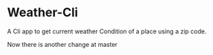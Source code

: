 # Weather-Cli
A Cli app to get current weather Condition of a place using a zip code.

Now there is another change at master
